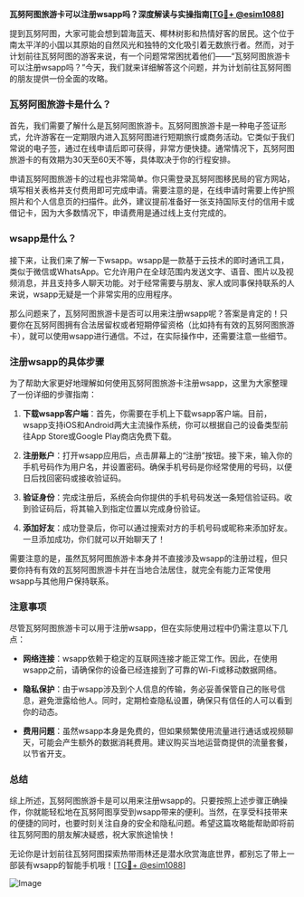 **瓦努阿图旅游卡可以注册wsapp吗？深度解读与实操指南[[TG💪+ @esim1088](https://t.me/s/esim1088)]**

提到瓦努阿图，大家可能会想到碧海蓝天、椰林树影和热情好客的居民。这个位于南太平洋的小国以其原始的自然风光和独特的文化吸引着无数旅行者。然而，对于计划前往瓦努阿图的游客来说，有一个问题常常困扰着他们——“瓦努阿图旅游卡可以注册wsapp吗？”今天，我们就来详细解答这个问题，并为计划前往瓦努阿图的朋友提供一份全面的攻略。

### 瓦努阿图旅游卡是什么？

首先，我们需要了解什么是瓦努阿图旅游卡。瓦努阿图旅游卡是一种电子签证形式，允许游客在一定期限内进入瓦努阿图进行短期旅行或商务活动。它类似于我们常说的电子签，通过在线申请后即可获得，非常方便快捷。通常情况下，瓦努阿图旅游卡的有效期为30天至60天不等，具体取决于你的行程安排。

申请瓦努阿图旅游卡的过程也非常简单。你只需登录瓦努阿图移民局的官方网站，填写相关表格并支付费用即可完成申请。需要注意的是，在线申请时需要上传护照照片和个人信息页的扫描件。此外，建议提前准备好一张支持国际支付的信用卡或借记卡，因为大多数情况下，申请费用是通过线上支付完成的。

### wsapp是什么？

接下来，让我们来了解一下wsapp。wsapp是一款基于云技术的即时通讯工具，类似于微信或WhatsApp。它允许用户在全球范围内发送文字、语音、图片以及视频消息，并且支持多人聊天功能。对于经常需要与朋友、家人或同事保持联系的人来说，wsapp无疑是一个非常实用的应用程序。

那么问题来了，瓦努阿图旅游卡是否可以用来注册wsapp呢？答案是肯定的！只要你在瓦努阿图拥有合法居留权或者短期停留资格（比如持有有效的瓦努阿图旅游卡），就可以使用wsapp进行通信。不过，在实际操作中，还需要注意一些细节。

### 注册wsapp的具体步骤

为了帮助大家更好地理解如何使用瓦努阿图旅游卡注册wsapp，这里为大家整理了一份详细的步骤指南：

1. **下载wsapp客户端**：首先，你需要在手机上下载wsapp客户端。目前，wsapp支持iOS和Android两大主流操作系统，你可以根据自己的设备类型前往App Store或Google Play商店免费下载。

2. **注册账户**：打开wsapp应用后，点击屏幕上的“注册”按钮。接下来，输入你的手机号码作为用户名，并设置密码。确保手机号码是你经常使用的号码，以便日后找回密码或接收验证码。

3. **验证身份**：完成注册后，系统会向你提供的手机号码发送一条短信验证码。收到验证码后，将其输入到指定位置以完成身份验证。

4. **添加好友**：成功登录后，你可以通过搜索对方的手机号码或昵称来添加好友。一旦添加成功，你们就可以开始聊天了！

需要注意的是，虽然瓦努阿图旅游卡本身并不直接涉及wsapp的注册过程，但只要你持有有效的瓦努阿图旅游卡并在当地合法居住，就完全有能力正常使用wsapp与其他用户保持联系。

### 注意事项

尽管瓦努阿图旅游卡可以用于注册wsapp，但在实际使用过程中仍需注意以下几点：

- **网络连接**：wsapp依赖于稳定的互联网连接才能正常工作。因此，在使用wsapp之前，请确保你的设备已经连接到了可靠的Wi-Fi或移动数据网络。
  
- **隐私保护**：由于wsapp涉及到个人信息的传输，务必妥善保管自己的账号信息，避免泄露给他人。同时，定期检查隐私设置，确保只有信任的人可以看到你的动态。

- **费用问题**：虽然wsapp本身是免费的，但如果频繁使用流量进行通话或视频聊天，可能会产生额外的数据消耗费用。建议购买当地运营商提供的流量套餐，以节省开支。

### 总结

综上所述，瓦努阿图旅游卡是可以用来注册wsapp的。只要按照上述步骤正确操作，你就能轻松地在瓦努阿图享受到wsapp带来的便利。当然，在享受科技带来的便捷的同时，也要时刻关注自身的安全和隐私问题。希望这篇攻略能帮助即将前往瓦努阿图的朋友解决疑惑，祝大家旅途愉快！

无论你是计划前往瓦努阿图探索热带雨林还是潜水欣赏海底世界，都别忘了带上一部装有wsapp的智能手机哦！[[TG💪+ @esim1088](https://t.me/s/esim1088)]  

![Image](https://i.postimg.cc/4NQfJmqS/Snipaste-2025-05-13-00-14-12.png)
